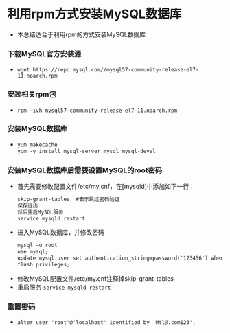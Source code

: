 # 利用rpm方式安装MySQL数据库
- 本总结适合于利用rpm的方式安装MySQL数据库

### 下载MySQL官方安装源
- `wget https://repo.mysql.com//mysql57-community-release-el7-11.noarch.rpm`

### 安装相关rpm包
- `rpm -ivh mysql57-community-release-el7-11.noarch.rpm`

### 安装MySQL数据库
-  
  ``` xml
  yum makecache
  yum -y install mysql-server mysql mysql-devel
  ```
### 安装MySQL数据库后需要设置MySQL的root密码
- 首先需要修改配置文件/etc/my.cnf，在[mysqld]中添加如下一行：
  ``` xml
  skip-grant-tables  #表示跳过密码验证
  保存退出
  然后重启MySQL服务
  service mysqld restart
  ```
- 进入MySQL数据库，并修改密码
  ``` xml
  mysql –u root
  use mysql;
  update mysql.user set authentication_string=password('123456') where user='root' and Host = 'localhost';
  flush privileges;
  ```
- 修改MySQL配置文件/etc/my.cnf注释掉skip-grant-tables
- 重启服务
  `service mysqld restart`
### 重置密码
- `alter user 'root'@'localhost' identified by 'Mtl@.com123';`
  
